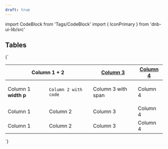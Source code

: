```yaml
---
draft: true
---
```


import CodeBlock from 'Tags/CodeBlock'
import { IconPrimary } from 'dnb-ui-lib/src'

## Tables

<CodeBlock scope={{IconPrimary}} reactLive hideCode data-dnb-test="table-default">
{`
<table className="dnb-table">
  <thead>
    <tr>
      <th colSpan="2">Column 1 + 2</th>
      <th>
        <a href="#sort" className="dnb-anchor">Column 3</a>
      </th>
      <th className="dnb-no-wrap">
        <a href="#sort" className="dnb-anchor dnb-anchor-no-underline">
          Column 4 <IconPrimary icon="chevron-down" />
        </a>
      </th>
    </tr>
  </thead>
  <tbody>
    <tr>
      <td>
        <p>
          Column 1 <b>width p</b>
        </p>
      </td>
      <td>
        <code className="dnb-code">Column 2 with code</code>
      </td>
      <td>
        <span>Column 3 with span</span>
      </td>
      <td>Column 4</td>
    </tr>
    <tr>
      <td>Column 1</td>
      <td>Column 2</td>
      <td>Column 3</td>
      <td>Column 4</td>
    </tr>
    <tr>
      <td>Column 1</td>
      <td>Column 2</td>
      <td>Column 3</td>
      <td>Column 4</td>
    </tr>
  </tbody>
</table>
`}
</CodeBlock>
